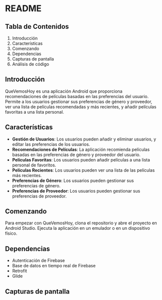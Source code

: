 # README 

## Tabla de Contenidos
1. Introducción
2. Características
3. Comenzando
4. Dependencias
5. Capturas de pantalla
6. Análisis de código

## Introducción
QueVemosHoy es una aplicación Android que proporciona recomendaciones de películas basadas en las preferencias del usuario. Permite a los usuarios gestionar sus preferencias de género y proveedor, ver una lista de películas recomendadas y más recientes, y añadir películas favoritas a una lista personal.

## Características
- **Gestión de Usuarios**: Los usuarios pueden añadir y eliminar usuarios, y editar las preferencias de los usuarios.
- **Recomendaciones de Películas**: La aplicación recomienda películas basadas en las preferencias de género y proveedor del usuario.
- **Películas Favoritas**: Los usuarios pueden añadir películas a una lista personal de favoritos.
- **Películas Recientes**: Los usuarios pueden ver una lista de las películas más recientes.
- **Preferencias de Género**: Los usuarios pueden gestionar sus preferencias de género.
- **Preferencias de Proveedor**: Los usuarios pueden gestionar sus preferencias de proveedor.

## Comenzando
Para empezar con QueVemosHoy, clona el repositorio y abre el proyecto en Android Studio. Ejecuta la aplicación en un emulador o en un dispositivo físico.

## Dependencias
- Autenticación de Firebase
- Base de datos en tiempo real de Firebase
- Retrofit
- Glide

## Capturas de pantalla

